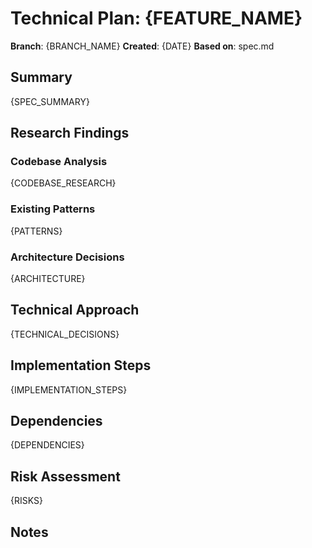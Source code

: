 # Technical Plan: {FEATURE_NAME}

**Branch**: {BRANCH_NAME}
**Created**: {DATE}
**Based on**: spec.md

<!--
## Instructions for Claude Code (Remove this section from final file)
### Execution Flow
1. Load feature spec from specs/{branch}/spec.md
2. Analyze codebase using plan mode research
3. Identify existing patterns and architecture
4. Document technical decisions and approach
5. Create implementation roadmap
6. Assess dependencies and risks
7. Ready for /tasks command

### Guidelines
- CRITICAL: Use Claude Code's plan mode for comprehensive codebase research
- Focus on thorough analysis of existing code patterns and architecture
- All [NEEDS CLARIFICATION] items from spec must be resolved
- This plan serves as input for /tasks generation
- Remove this instruction section from final file
-->

## Summary
{SPEC_SUMMARY}

## Research Findings
### Codebase Analysis
{CODEBASE_RESEARCH}

### Existing Patterns
{PATTERNS}

### Architecture Decisions
{ARCHITECTURE}

## Technical Approach
{TECHNICAL_DECISIONS}

## Implementation Steps
{IMPLEMENTATION_STEPS}

## Dependencies
{DEPENDENCIES}

## Risk Assessment
{RISKS}

## Notes
